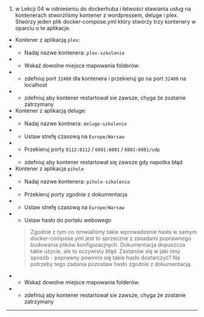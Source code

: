 1. w Lekcji 04 w odnieśeniu do dockerhuba i łatwości stawiania usług na kontenerach stworzliśmy kontener z wordpressem, deluge i plex. Stwórzy jeden plik docker-compose.yml który stwórzy trzy kontenery w oparciu o te aplikacje.

- Kontener z aplikacją `plex`:
- -  Nadaj nazwe kontenera: `plex-szkolenie`
- -  Wskaż dowolne miejsce mapowania folderów.
- - zdefniuj port `32400` dla kontenera i przekieruj go na port `32400` na localhost
- - zdefniuj aby kontener restartował sie zawsze, chyga że zostanie zatrzymany
- Kontener z aplikacją deluge:
- - Nadaj nazwe kontnera: `deluge-szkolenie`
- - Ustaw strefę czasową na `Europe/Warsaw`
- - Przekieruj porty `8112:8112` / `6881:6881` / `6881:6881/udp`
- - zdefniuj aby kontener restartował się zawsze gdy napotka błąd
- Kontener z aplikacja `pihole`
- - Nadaj nazwe kontenera: `pihole-szkolenie`
- - Przekieruj porty zgodnie z dokumentacja
- - Ustaw strefę czasową na `Europe/Warsaw`
- - Ustaw hasło do portalu webowego
  > Zgodnie z tym co omwialiśmy takie wprowadzenie hasła w samym docker-compose.yml jest to sprzeczne z zasadami poprawnego budowania plików konfiguracjnych. Dokumentacja dopuszcza takie użycie, ale to oczywisty błąd. Zastanów się w jaki inny sposób - poprawny powinno się takie hasło dostarczyć? Na potrzeby tego zadania pozostaw hasło zgodnie z dokumentacją. 
- - Wskaż dowolne miejsce mapowania folderów.
- - zdefniuj aby kontener restartował sie zawsze, chyga że zostanie zatrzymany

___


